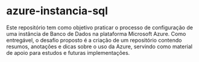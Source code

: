 # azure-instancia-sql
Este repositório tem como objetivo praticar o processo de configuração de uma instância de Banco de Dados na plataforma Microsoft Azure. Como entregável, o desafio proposto é a criação de um repositório contendo resumos, anotações e dicas sobre o uso da Azure, servindo como material de apoio para estudos e futuras implementações.
